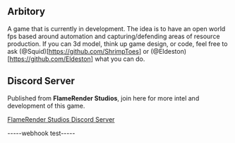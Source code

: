 ## Arbitory
   A game that is currently in development. The idea is to have an open world fps based around automation and capturing/defending areas of resource production. If you can 3d model, think up game design, or code, feel free to ask (@Squid)[https://github.com/ShrimpToes] or (@Eldeston)[https://github.com/Eldeston] what you can do.

## Discord Server
   Published from **FlameRender Studios**, join here for more intel and development of this game.

[FlameRender Studios Discord Server](https://discord.gg/j7H2ntP)

-----webhook test-----
